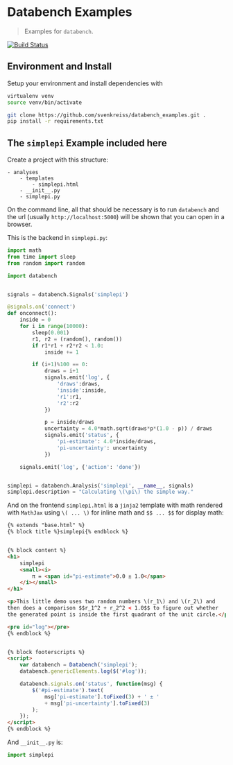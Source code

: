# Databench Examples

> Examples for `databench`.

[![Build Status](https://travis-ci.org/svenkreiss/databench_examples.png?branch=master)](https://travis-ci.org/svenkreiss/databench_examples)


## Environment and Install

Setup your environment and install dependencies with

```bash
virtualenv venv
source venv/bin/activate

git clone https://github.com/svenkreiss/databench_examples.git .
pip install -r requirements.txt
```


## The `simplepi` Example included here

Create a project with this structure:
```
- analyses
    - templates
        - simplepi.html
	- __init__.py
	- simplepi.py
```

On the command line, all that should be necessary is to run `databench` and the url (usually `http://localhost:5000`) will be shown that you can open in a browser.

This is the backend in `simplepi.py`:

```python
import math
from time import sleep
from random import random

import databench


signals = databench.Signals('simplepi')

@signals.on('connect')
def onconnect():
	inside = 0
	for i in range(10000):
		sleep(0.001)
		r1, r2 = (random(), random())
		if r1*r1 + r2*r2 < 1.0:
			inside += 1

		if (i+1)%100 == 0:
			draws = i+1
			signals.emit('log', {
				'draws':draws,
				'inside':inside,
				'r1':r1,
				'r2':r2
			})

			p = inside/draws
			uncertainty = 4.0*math.sqrt(draws*p*(1.0 - p)) / draws
			signals.emit('status', {
				'pi-estimate': 4.0*inside/draws,
				'pi-uncertainty': uncertainty
			})

	signals.emit('log', {'action': 'done'})


simplepi = databench.Analysis('simplepi', __name__, signals)
simplepi.description = "Calculating \(\pi\) the simple way."
```

And on the frontend `simplepi.html` is a `jinja2` template with math rendered with `MathJax` using `\( ... \)` for inline math and `$$ ... $$` for display math:

```html
{% extends "base.html" %}
{% block title %}simplepi{% endblock %}


{% block content %}
<h1>
    simplepi
    <small><i>
        π = <span id="pi-estimate">0.0 ± 1.0</span>
    </i></small>
</h1>

<p>This little demo uses two random numbers \(r_1\) and \(r_2\) and
then does a comparison $$r_1^2 + r_2^2 < 1.0$$ to figure out whether
the generated point is inside the first quadrant of the unit circle.</p>

<pre id="log"></pre>
{% endblock %}


{% block footerscripts %}
<script>
	var databench = Databench('simplepi');
	databench.genericElements.log($('#log'));

	databench.signals.on('status', function(msg) {
		$('#pi-estimate').text(
            msg['pi-estimate'].toFixed(3) + ' ± '
            + msg['pi-uncertainty'].toFixed(3)
        );
	});
</script>
{% endblock %}
```

And `__init__.py` is:
```python
import simplepi
```
